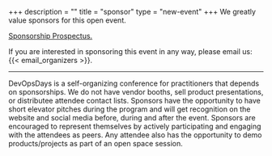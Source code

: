 +++
description = ""
title = "sponsor"
type = "new-event"
+++
We greatly value sponsors for this open event.


<a href="https://www.dropbox.com/s/obvgh13dvw2r0ug/DOD_OHIO_Prospectus_2016.pdf?dl=0" target="_blank">Sponsorship Prospectus.</a>


If you are interested in sponsoring this event in any way, please email us: {{< email_organizers >}}.

<hr>

DevOpsDays is a self-organizing conference for practitioners that depends on sponsorships. We do not have vendor booths, sell product presentations, or distributee attendee contact lists. Sponsors have the opportunity to have short elevator pitches during the program and will get recognition on the website and social media before, during and after the event. Sponsors are encouraged to represent themselves by actively participating and engaging with the attendees as peers. Any attendee also has the opportunity to demo products/projects as part of an open space session.